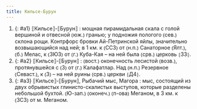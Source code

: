 ```yaml
---
title: Кильсе-Бурун
---
```


1. {: #a1} ⟦Кильсе⟧-⟦Бурун⟧
: мощная пирамидальная скала с голой вершиной и отвесной ⦅юж.⦆ гранью; у подножия пологого ⦅сев.⦆ склона рощи. Контрфорс бровки Ай-Петринской яйлы, значительно возвышающийся над ней; в 1 км. к ⦅ССЗ⦆ от ⦅н.п.⦆ Санаторное ⦅Ялт.⦆, ⦅б.⦆ Мелас, к ⦅ЗЮЗ⦆ от ⦅г.⦆ Куба-Кая – на ней была ⦅срв.⦆ церковь ⦃З3⦄.
2. {: #a2} ⟦Кильсе⟧-⟦Бурун⟧
: ⦅вост.⦆ оконечность лесистой ⦅возв.⦆, протянувшейся с ⦅З⦆ от ⦅г.⦆ Калафатлар. Над ⦅н.п.⦆ Резервное ⦅Севаст.⦆, к ⦅З⦆ – на ней руины ⦅срв.⦆ церкви ⦃Д4⦄.
3. {: #a3} ⟦Кильсе⟧-⟦Бурун⟧, Рыбачий мыс, Магора
: мыс, состоящий из двух обрывистых глинисто-скалистых выступов, которые разделены небольшой бухтой. ⦅Ю-зап.⦆ ⦅оконеч.⦆ ⦅п-ова⦆ Меганом, в 3 км. к ⦅ЗСЗ⦆ от м. Меганом.
